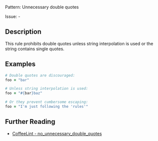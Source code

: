 Pattern: Unnecessary double quotes

Issue: -

## Description

This rule prohibits double quotes unless string interpolation is used or the string contains single quotes.

## Examples

``` coffeescript
# Double quotes are discouraged:
foo = "bar"

# Unless string interpolation is used:
foo = "#{bar}baz"

# Or they prevent cumbersome escaping:
foo = "I'm just following the 'rules'"
```

## Further Reading

* [CoffeeLint - no_unnecessary_double_quotes](http://www.coffeelint.org/#options)
